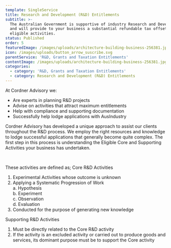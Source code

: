 ```yaml
---
template: SingleService
title: Research and Development (R&D) Entitlements
subtitle: >-
  The Australian Government is supportive of industry Research and Development
  and will provide to your business a substantial refundable tax offset for
  eligible activities.
status: Published
order: 5
featuredImage: /images/uploads/architecture-building-business-256381.jpg
icon: /images/uploads/button_arrow_suscribe.svg
parentService: 'R&D, Grants and Taxation Entitlements'
contentImage: /images/uploads/architecture-building-business-256381.jpg
categories:
  - category: 'R&D, Grants and Taxation Entitlements'
  - category: Research and Development (R&D) Entitlements
---
```


At Cordner Advisory we:

- Are experts in planning R&D projects
- Advise on activities that attract maximum entitlements
- Help with compliance and supporting documentation
- Successfully help lodge applications with AusIndustry

Cordner Advisory has developed a unique approach to assist our clients throughout the R&D process. We employ the right resources and knowledge to lodge successful applications that generally become quite complex. The first step in this process is understanding the Eligible Core and Supporting Activities your business has undertaken.

<br />

These activities are defined as;
Core R&D Activities

1.  Experimental Activities whose outcome is unknown
2.  Applying a Systematic Progression of Work\
    a. Hypothesis\
    b. Experiment\
    c. Observation\
    d. Evaluation
3.  Conducted for the purpose of generating new knowledge

​Supporting R&D Activities

1.  Must be directly related to the Core R&D activity
2.  If the activity is an excluded activity or carried out to produce goods and services, its dominant purpose must be to support the Core activity
